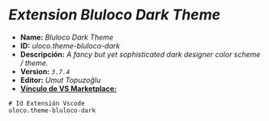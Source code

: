 <!-- Autor: Daniel Benjamin Perez Morales -->
<!-- GitHub: https://github.com/DanielBenjaminPerezMoralesDev13 -->
<!-- GitLab: https://gitlab.com/DanielBenjaminPerezMoralesDev13 -->
<!-- Correo electrónico: danielperezdev@proton.me -->

# ***Extension Bluloco Dark Theme***

- **Name:** *Bluloco Dark Theme*
- **ID:** *uloco.theme-bluloco-dark*
- **Descripción:** *A fancy but yet sophisticated dark designer color scheme / theme.*
- **Version:** *`3.7.4`*
- **Editor:** *Umut Topuzoğlu*
- **[Vínculo de VS Marketplace:](https://marketplace.visualstudio.com/items?itemName=uloco.theme-bluloco-dark "https://marketplace.visualstudio.com/items?itemName=uloco.theme-bluloco-dark")**

```plaintext
# Id Extensión Vscode
uloco.theme-bluloco-dark
```
